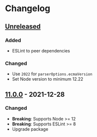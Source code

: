 # Changelog

## [Unreleased][]

### Added

-   ESLint to peer dependencies

### Changed

-   Use `2022` for `parserOptions.ecmaVersion`
-   Set Node version to minimum 12.22

## [11.0.0][] - 2021-12-28

### Changed

-   **Breaking**: Supports Node >= 12
-   **Breaking**: Supports ESLint >= 8
-   Upgrade package

[unreleased]:
	https://github.com/niksy/eslint-config-nitpick/compare/v11.0.0...HEAD
[11.0.0]: https://github.com/niksy/eslint-config-nitpick/tree/v11.0.0
